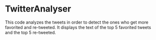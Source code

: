 TwitterAnalyser
===============

This code analyzes the tweets in order to detect the ones who get more favorited and re-tweeted.
It displays the text of the top 5 favorited tweets and the top 5 re-tweeted.
